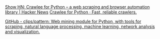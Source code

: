 
[Show HN: Crawlee for Python – a web scraping and browser automation library | Hacker News](https://news.ycombinator.com/item?id=40913736)
[Crawlee for Python · Fast, reliable crawlers.](https://crawlee.dev/python/)

[GitHub - clips/pattern: Web mining module for Python, with tools for scraping, natural language processing, machine learning, network analysis and visualization.](https://github.com/clips/pattern)
